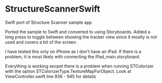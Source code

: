 # StructureScannerSwift
Swift port of Structure Scanner sample app

Ported the sample to Swift and converted to using Storyboards. Added a long press to toggle between showing the tracker view since it mostly is not used and covers a bit of the screen.

I have tested this only on iPhone as I don't have an iPad. If there is a problem, it is most likely with connecting the iPad_main.storyboard.

Everything is working excpet there is a problem when running STColorizer with the option STColorizerType.TextureMapForObject. Look at ViewController.swift line 936 - 945 for details
